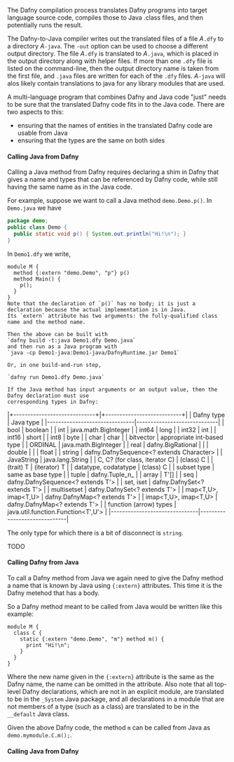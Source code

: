 The Dafny compilation process translates Dafny programs into target language
source code, compiles those to Java .class files, and then potentially runs the result. 

The Dafny-to-Java compiler writes out the translated files of a file _A_`.dfy`
to a directory _A_`-java`. The `-out` option can be used to choose a
different output directory. The file _A_`.dfy` is translated to _A_`.java`,
which is placed in the output directory along with helper files.
If more than one `.dfy` file is listed on the command-line, then the output
directory name is taken from the first file, and `.java` files are written
for each of the `.dfy` files. _A_`-java` will alos likely contain 
translations to java for any library modules that are used.

A multi-language program that combines Dafny and Java
code "just" needs to be sure that the translated Dafny code fits in
to the Java code. There are two aspects to this:
- ensuring that the names of entities in the translated Dafny code are usable from Java
- ensuring that the types are the same on both sides

#### Calling Java from Dafny

Calling a Java method from Dafny requires declaring a shim in Dafny that gives a name and types
that can be referenced by Dafny code, while still having the same name as in the Java code.

For example, suppose we want to call a Java method `demo.Demo.p()`. In `Demo.java` we have
```java
package demo;
public class Demo {
  public static void p() { System.out.println("Hi!\n"); }
}
```
In `Demo1.dfy` we write,
```dafny
module M {
  method {:extern "demo.Demo", "p"} p() 
  method Main() {
    p();
  }
}
Note that the declaration of `p()` has no body; it is just a declaration because the actual implementation is in Java.
Its `extern` attribute has two arguments: the fully-qualified class name and the method name.

Then the above can be built with
`dafny build -t:java Demo1.dfy Demo.java`
and then run as a Java program with
`java -cp Demo1-java:Demo1-java/DafnyRuntime.jar Demo1`

Or, in one build-and-run step, 

`dafny run Demo1.dfy Demo.java`

If the Java method has input arguments or an output value, then the Dafny declaration must use
corresponding types in Dafny:
```
|+-----------------------------+|+---------------------------+|
|  Dafny type                   |   Java type                 |
|-------------------------------|-----------------------------|
| bool                          | boolean                     |
| int                           | java.math.BigInteger        |
| int64                         | long                        |
| int32                         | int                         |
| int16                         | short                       |
| int8                          | byte                        |
| char                          | char                        |
| bitvector                     | appropriate int-based type  |
| ORDINAL                       | java.math.BigInteger        |
| real                          | dafny.BigRational           |
|                               | double                      |
|                               | float                       |
| string                        | dafny.DafnySequence<? extends Character>  |
| JavaString                    | java.lang.String                        |
| C, C? (for class, iterator C) | (class) C                   |
| (trait) T                     | (iterator) T                |
| datatype, codatatype          | (class) C                   |
| subset type                   | same as base type           |
| tuple                         | dafny.Tuple_n_              |
| array<T>                      | T'[]                        |
| seq<T>                        | dafny.DafnySequence<? extends T'> |
| set<T>, iset<T>               | dafny.DafnySet<? extends T'>      |
| multisetset<T>                | dafny.DafnySet<? extends T'>      |
| map<T,U>, imap<T,U>           | dafny.DafnyMap<? extends T'>      |
| imap<T,U>, imap<T,U>           | dafny.DafnyMap<? extends T'>      |
| function (arrow) types        | java.util.function.Function<T',U'> |
|-------------------------------|------------------------------|

The only type for which there is a bit of disconnect is `string`.

TODO


#### Calling Dafny from Java

To call a Dafny method from Java we again need to give the Dafny method a name
that is known by Java using `{:extern}` attributes. This time it is the Dafny metehod that has a body.

So a Dafny method meant to be called from Java would be written like this example:
```
module M {
  class C {
    static {:extern "demo.Demo", "m"} method m() {
      print "Hi!\n";
    }
  }
}
```
Where the new name given in the `{:extern}` attribute is the same as the Dafny name, the name can be omitted in the attribute.
Also note that all top-level Dafny declarations, which are not in an
explicit module, are translated to be in the `_System` Java package, 
and all declarations in a module that are not members of a type (such as a class) are translated to be in the `__default` Java class.

Given the above Dafny code, the method `m` can be called from Java as
`demo.mymodule.C.m();`.




#### Calling Java from Dafny
